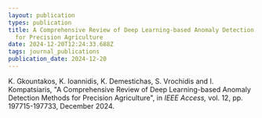 ```yaml
---
layout: publication
types: publication
title: A Comprehensive Review of Deep Learning-based Anomaly Detection Methods
  for Precision Agriculture
date: 2024-12-20T12:24:33.688Z
tags: journal_publications
publication_date: 2024-12-20
---
```

<!--StartFragment-->

K. Gkountakos, K. Ioannidis, K. Demestichas, S. Vrochidis and I. Kompatsiaris, "A Comprehensive Review of Deep Learning-based Anomaly Detection Methods for Precision Agriculture", in *IEEE Access,* vol. 12, pp. 197715-197733, December 2024.

<!--EndFragment-->